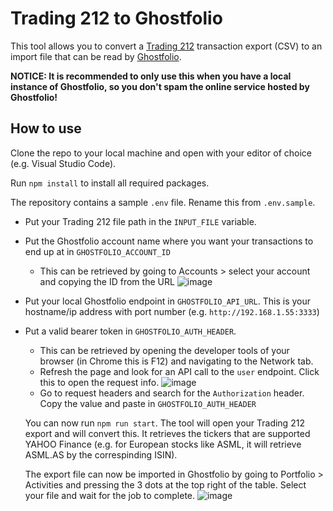 # Trading 212 to Ghostfolio

This tool allows you to convert a [Trading 212](https://trading212.com) transaction export (CSV) to an import file that can be read by [Ghostfolio](https://github.com/ghostfolio/ghostfolio/). 

**NOTICE: It is recommended to only use this when you have a local instance of Ghostfolio, so you don't spam the online service hosted by Ghostfolio!**

## How to use

Clone the repo to your local machine and open with your editor of choice (e.g. Visual Studio Code).

Run `npm install` to install all required packages.

The repository contains a sample `.env` file. Rename this from `.env.sample`.

- Put your Trading 212 file path in the `INPUT_FILE` variable.
- Put the Ghostfolio account name where you want your transactions to end up at in `GHOSTFOLIO_ACCOUNT_ID` 
  - This can be retrieved by going to Accounts > select your account and copying the ID from the URL 
    ![image](https://user-images.githubusercontent.com/5620002/203353840-f5db7323-fb2f-4f4f-befc-e4e340466a74.png)
- Put your local Ghostfolio endpoint in `GHOSTFOLIO_API_URL`. This is your hostname/ip address with port number (e.g. `http://192.168.1.55:3333`)
- Put a valid bearer token in `GHOSTFOLIO_AUTH_HEADER`. 
  - This can be retrieved by opening the developer tools of your browser (in Chrome this is F12) and navigating to the Network tab. 
  - Refresh the page and look for an API call to the `user` endpoint. Click this to open the request info.
  ![image](https://user-images.githubusercontent.com/5620002/203354878-6a94925b-196b-44dc-9916-61f9b941c42a.png)
  - Go to request headers and search for the `Authorization` header. Copy the value and paste in `GHOSTFOLIO_AUTH_HEADER`
  
  You can now run `npm run start`. The tool will open your Trading 212 export and will convert this. It retrieves the tickers that are supported YAHOO Finance (e.g. for European stocks like ASML, it will retrieve ASML.AS by the correspinding ISIN). 
  
  The export file can now be imported in Ghostfolio by going to Portfolio > Activities and pressing the 3 dots at the top right of the table. Select your file and wait for the job to complete.
  ![image](https://user-images.githubusercontent.com/5620002/203356387-1f42ca31-7cff-44a5-8f6c-84045cf7101e.png)
